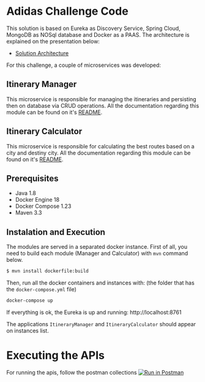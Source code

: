 # Adidas Challenge Code
This solution is based on Eureka as Discovery Service, Spring Cloud, MongoDB as NOSql database and Docker as a PAAS. The architecture is explained on the presentation below:
* [Solution Architecture](https://slides.com/andrevieiramafra/code-challenge)

For this challenge, a couple of microservices was developed:

## Itinerary Manager

This microservice is responsible for managing the itineraries and persisting then on database via CRUD operations.
All the documentation regarding this module can be found on it's [README](https://github.com/andresmafra/adidas-challenge/tree/master/itinerary-manager).

## Itinerary Calculator

This microservice is responsible for calculating the best routes based on a city and destiny city.
All the documentation regarding this module can be found on it's [README](https://github.com/andresmafra/adidas-challenge/tree/master/itinerary-calculator).

## Prerequisites
* Java 1.8
* Docker Engine 18
* Docker Compose 1.23
* Maven 3.3

## Instalation and Execution
The modules are served in a separated docker instance. First of all, you need to build each module (Manager and Calculator) with `mvn` command below.

```sh
$ mvn install dockerfile:build
```

Then, run all the docker containers and instances with: (the folder that has the `docker-compose.yml` file)
```sh
docker-compose up
```

If everything is ok, the Eureka is up and running:
http://localhost:8761

The applications `ItineraryManager` and `ItineraryCalculator` should appear on instances list.

# Executing the APIs
For running the apis, follow the postman collections
[![Run in Postman](https://run.pstmn.io/button.svg)](https://app.getpostman.com/run-collection/41e60256e5e04115f730)
